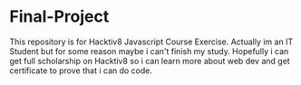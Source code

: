 # Final-Project
This repository is for Hacktiv8 Javascript Course Exercise. Actually im an IT Student but for some reason maybe i can't finish my study. Hopefully i can get full scholarship on Hacktiv8 so i can learn more about web dev and get certificate to prove that i can do code.
